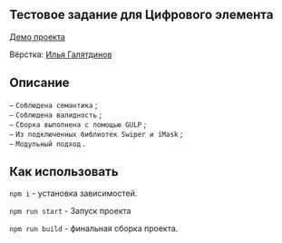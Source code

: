 ## Тестовое задание для Цифрового элемента

[Демо проекта](https://nivaiz.github.io/proccesing24/build/index.html)

Вёрстка: [Илья Галятдинов](https://github.com/NivaiZ/)

## Описание

`—` `Соблюдена семантика` ;<br>
`—` `Соблюдена валидность` ;<br>
`—` `Сборка выполнена с помощью GULP` ;<br>
`—` `Из подключенных библиотек Swiper и iMask` ;<br>
`—` `Модульный подход` .

## Как использовать

`npm i` - установка зависимостей.

`npm run start` - Запуск проекта

`npm run build` - финальная сборка проекта.
